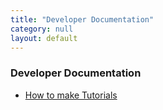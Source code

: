 ```yaml
---
title: "Developer Documentation"
category: null
layout: default
---
```



### Developer Documentation

- [How to make Tutorials](dev_docs/HowToTutorial.html)

